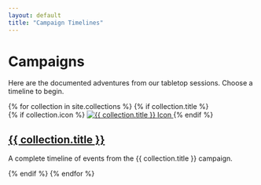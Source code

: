 ```yaml
---
layout: default
title: "Campaign Timelines"
---
```


<main>
  <h1>Campaigns</h1>

  <p>Here are the documented adventures from our tabletop sessions. Choose a timeline to begin.</p>

  <div class="campaign-list">
  {% for collection in site.collections %}
    {% if collection.title %}
      <div class="campaign-card">
        {% if collection.icon %}
          <a href="{{ site.baseurl }}/{{ collection.label }}/">
            <img src="{{ collection.icon | relative_url }}" alt="{{ collection.title }} Icon" class="campaign-icon">
          </a>
        {% endif %}
        <div class="campaign-card-content">
          <h2><a href="{{ site.baseurl }}/{{ collection.label }}/">{{ collection.title }}</a></h2>
          <p>A complete timeline of events from the {{ collection.title }} campaign.</p>
        </div>
      </div>
    {% endif %}
  {% endfor %}
  </div>
</main>